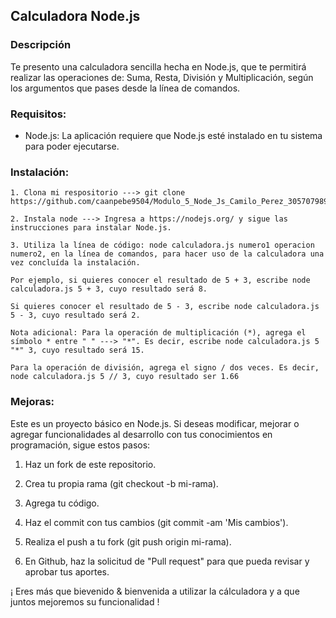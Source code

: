 ## Calculadora Node.js

### Descripción

Te presento una calculadora sencilla hecha en Node.js, que te permitirá realizar las operaciones de: Suma, Resta, División y Multiplicación, según los argumentos que pases desde la línea de comandos.

### Requisitos: 

- Node.js: La aplicación requiere que Node.js esté instalado en tu sistema para poder ejecutarse.

### Instalación:

    1. Clona mi respositorio ---> git clone https://github.com/caanpebe9504/Modulo_5_Node_Js_Camilo_Perez_3057079896/blob/main/Tarea_5/calculadora.js

    2. Instala node ---> Ingresa a https://nodejs.org/ y sigue las instrucciones para instalar Node.js.

    3. Utiliza la línea de código: node calculadora.js numero1 operacion numero2, en la línea de comandos, para hacer uso de la calculadora una vez concluída la instalación.

    Por ejemplo, si quieres conocer el resultado de 5 + 3, escribe node calculadora.js 5 + 3, cuyo resultado será 8.

    Si quieres conocer el resultado de 5 - 3, escribe node calculadora.js 5 - 3, cuyo resultado será 2.

    Nota adicional: Para la operación de multiplicación (*), agrega el símbolo * entre " " ---> "*". Es decir, escribe node calculadora.js 5 "*" 3, cuyo resultado será 15.

    Para la operación de división, agrega el signo / dos veces. Es decir, node calculadora.js 5 // 3, cuyo resultado ser 1.66

### Mejoras:

Este es un proyecto básico en Node.js. Si deseas modificar, mejorar o agregar funcionalidades al desarrollo con tus conocimientos en programación, sigue estos pasos:

1. Haz un fork de este repositorio.

2. Crea tu propia rama (git checkout -b mi-rama).

3. Agrega tu código.

4. Haz el commit con tus cambios (git commit -am 'Mis cambios').

5. Realiza el push a tu fork (git push origin mi-rama).

6. En Github, haz la solicitud de "Pull request" para que pueda revisar y aprobar tus aportes.

¡ Eres más que bievenido & bienvenida a utilizar la cálculadora y a que juntos mejoremos su funcionalidad !
